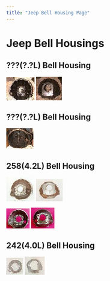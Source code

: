 ```yaml
---
title: "Jeep Bell Housing Page"
---
```

# Jeep Bell Housings

## ???(?.?L) Bell Housing

[![??? t14 bell housing?](../../img/bell/bellt14e_.jpg)](../../img/bell/bellt14e.jpg) [![??? t14 bell housing?](../../img/bell/bellt14t_.jpg)](../../img/bell/bellt14t.jpg) 

## ???(?.?L) Bell Housing

[![??? t176 bell housing?](../../img/bell/bellt176e_.jpg)](../../img/bell/bellt176e.jpg) 

## 258(4.2L) Bell Housing

[![258 SR-4, T-4, T-5](../../img/bell/bell1e_.jpg)](../../img/bell/bell1e.jpg) [![258 SR-4, T-4, T-5](../../img/bell/bell1t_.jpg)](../../img/bell/bell1t.jpg) 

[![258 T-18](../../img/bell/bellt18f_.jpg)](../../img/bell/bellt18f.jpg) [![258 T-18](../../img/bell/bellt18b_.jpg)](../../img/bell/bellt18b.jpg) 

## 242(4.0L) Bell Housing

[![242 AX-15](../../img/bell/bell2e_.jpg)](../../img/bell/bell2e.jpg) [![242 AX-15](../../img/bell/bell2t_.jpg)](../../img/bell/bell2t.jpg)